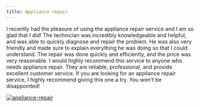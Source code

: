 ```yaml
---
title: Appliance repair
---
```


I recently had the pleasure of using the appliance repair service and I am so glad that I did! The technician was incredibly knowledgeable and helpful, and was able to quickly diagnose and repair the problem. He was also very friendly and made sure to explain everything he was doing so that I could understand. The repair was done quickly and efficiently, and the price was very reasonable. I would highly recommend this service to anyone who needs appliance repair. They are reliable, professional, and provide excellent customer service. If you are looking for an appliance repair service, I highly recommend giving this one a try. You won't be disappointed!

[![appliance-repair](<https://dabuttonfactory.com/button.png?t=CHECK+SERVICE&f=Noto+Sans-Bold&ts=26&tc=fff&hp=45&vp=20&c=11&bgt=unicolored&bgc=4bd42f>)](<https://www.bark.com/?a_aid=5d2d0e83cdc39>)